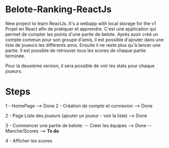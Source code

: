 # Belote-Ranking-ReactJs

New project to learn ReactJs. It's a webapp with local storage for the v1
Projet en React afin de pratiquer et apprendre.
C'est une application qui permet de compter les points d'une partie de belote.
Après avoir créé un compte commun pour son groupe d'amis, il est possible d'ajouter dans une liste de joueurs les différents amis.
Ensuite il ne reste plus qu'à lancer une partie.
Il est possible de retrouver tous les scores de chaque partie terminée.

Pour la deuxième version, il sera possible de voir les stats pour chaque joueurs.


# Steps

1 - HomePage --> Done
2 - Création de compte et connexion --> Done 

2 - Page Liste des joueurs (ajouter un joueur - voir la liste) --> Done

3 - Commencer une partie de belote: 
    -- Créer les équipes --> Done
    -- Manche/Scores --> **To do**

4 - Afficher les scores

